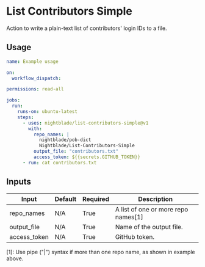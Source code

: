 # List Contributors Simple

Action to write a plain-text list of contributors' login IDs to a file.

## Usage

```yaml
name: Example usage

on:
  workflow_dispatch:

permissions: read-all

jobs:
  run:
    runs-on: ubuntu-latest
    steps:
      - uses: nightblade/list-contributors-simple@v1
        with:
          repo_names: |
            nightblade/pob-dict
            Nightblade/List-Contributors-Simple
          output_file: "contributors.txt"
          access_token: ${{secrets.GITHUB_TOKEN}}
      - run: cat contributors.txt
```

## Inputs

| Input        | Default | Required | Description                         |
| ------------ | ------- | -------- | ----------------------------------- |
| repo_names   | N/A     | True     | A list of one or more repo names[1] |
| output_file  | N/A     | True     | Name of the output file.            |
| access_token | N/A     | True     | GitHub token.                       |

[1]: Use pipe ("\|") syntax if more than one repo name, as shown in example above.
